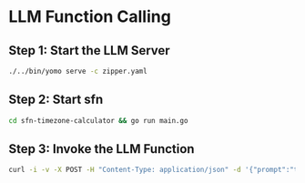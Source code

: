 # LLM Function Calling

## Step 1: Start the LLM Server

```bash
./../bin/yomo serve -c zipper.yaml
```

## Step 2: Start sfn

```bash
cd sfn-timezone-calculator && go run main.go
```

## Step 3: Invoke the LLM Function

```bash
curl -i -v -X POST -H "Content-Type: application/json" -d '{"prompt":"tell me the time in Singapore, based on the time provided: Thursday, February 15th, 2024 7:00am to 8:00am (UTC-08:00) Pacific Time - Los Angeles?"}' http://127.0.0.1:8000/invoke
```

